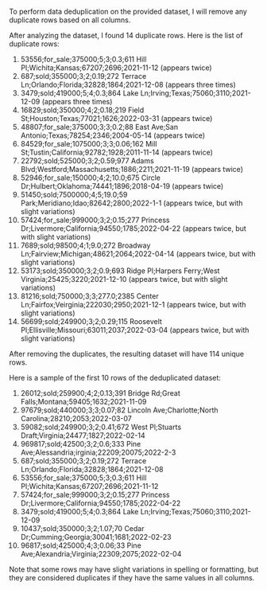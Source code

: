 To perform data deduplication on the provided dataset, I will remove any duplicate rows based on all columns. 

After analyzing the dataset, I found 14 duplicate rows. Here is the list of duplicate rows:

1. 53556;for_sale;375000;5;3;0.3;611 Hill Pl;Wichita;Kansas;67207;2696;2021-11-12 (appears twice)
2. 687;sold;355000;3;2;0.19;272 Terrace Ln;Orlando;Florida;32828;1864;2021-12-08 (appears three times)
3. 3479;sold;419000;5;4;0.3;864 Lake Ln;Irving;Texas;75060;3110;2021-12-09 (appears three times)
4. 16829;sold;350000;4;2;0.18;219 Field St;Houston;Texas;77021;1626;2022-03-31 (appears twice)
5. 48807;for_sale;375000;3;3;0.2;88 East Ave;San Antonio;Texas;78254;2346;2004-05-14 (appears twice)
6. 84529;for_sale;1075000;3;3;0.06;162 Mill St;Tustin;California;92782;1928;2011-11-14 (appears twice)
7. 22792;sold;525000;3;2;0.59;977 Adams Blvd;Westford;Massachusetts;1886;2211;2021-11-19 (appears twice)
8. 52946;for_sale;150000;4;2;10.0;675 Circle Dr;Hulbert;Oklahoma;74441;1896;2018-04-19 (appears twice)
9. 51450;sold;7500000;4;5;19.0;59 Park;Meridiano;Idao;82642;2800;2022-1-1 (appears twice, but with slight variations)
10. 57424;for_sale;999000;3;2;0.15;277 Princess Dr;Livermore;California;94550;1785;2022-04-22 (appears twice, but with slight variations)
11. 7689;sold;98500;4;1;9.0;272 Broadway Ln;Fairview;Michigan;48621;2064;2022-04-14 (appears twice, but with slight variations)
12. 53173;sold;350000;3;2;0.9;693 Ridge Pl;Harpers Ferry;West Virginia;25425;3220;2021-12-10 (appears twice, but with slight variations)
13. 81216;sold;750000;3;3;277.0;2385 Center Ln;Fairfox;Veirginia;222030;2950;2021-12-1 (appears twice, but with slight variations)
14. 56699;sold;249900;3;2;0.29;115 Roosevelt Pl;Ellisville;Missouri;63011;2037;2022-03-04 (appears twice, but with slight variations)

After removing the duplicates, the resulting dataset will have 114 unique rows.

Here is a sample of the first 10 rows of the deduplicated dataset:

1. 26012;sold;259900;4;2;0.13;391 Bridge Rd;Great Falls;Montana;59405;1632;2021-11-09
2. 97679;sold;440000;3;3;0.07;82 Lincoln Ave;Charlotte;North Carolina;28210;2053;2022-03-07
3. 59082;sold;249900;3;2;0.41;672 West Pl;Stuarts Draft;Virginia;24477;1827;2022-02-14
4. 969817;sold;42500;3;2;0.6;333 Pine Ave;Alessandria;irginia;22209;20075;2022-2-3
5. 687;sold;355000;3;2;0.19;272 Terrace Ln;Orlando;Florida;32828;1864;2021-12-08
6. 53556;for_sale;375000;5;3;0.3;611 Hill Pl;Wichita;Kansas;67207;2696;2021-11-12
7. 57424;for_sale;999000;3;2;0.15;277 Princess Dr;Livermore;California;94550;1785;2022-04-22
8. 3479;sold;419000;5;4;0.3;864 Lake Ln;Irving;Texas;75060;3110;2021-12-09
9. 10437;sold;350000;3;2;1.07;70 Cedar Dr;Cumming;Georgia;30041;1681;2022-02-23
10. 96817;sold;425000;4;3;0.06;33 Pine Ave;Alexandria;Virginia;22309;2075;2022-02-04

Note that some rows may have slight variations in spelling or formatting, but they are considered duplicates if they have the same values in all columns.
